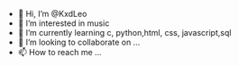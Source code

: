 - 👋 Hi, I’m @KxdLeo
- 👀 I’m interested in music
- 🌱 I’m currently learning c, python,html, css, javascript,sql
- 💞️ I’m looking to collaborate on ...
- 📫 How to reach me ...

<!---
KxdLeo/KxdLeo is a ✨ special ✨ repository because its `README.md` (this file) appears on your GitHub profile.
You can click the Preview link to take a look at your changes.
--->
